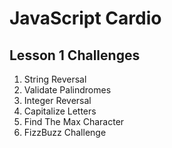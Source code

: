 # JavaScript Cardio

## Lesson 1 Challenges

1. String Reversal
2. Validate Palindromes
3. Integer Reversal
4. Capitalize Letters
5. Find The Max Character
6. FizzBuzz Challenge
